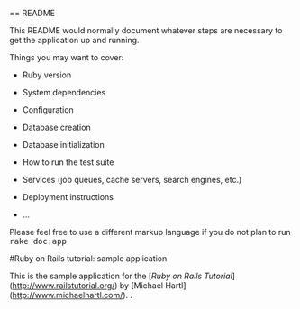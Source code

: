 == README

This README would normally document whatever steps are necessary to get the
application up and running.

Things you may want to cover:

* Ruby version

* System dependencies

* Configuration

* Database creation

* Database initialization

* How to run the test suite

* Services (job queues, cache servers, search engines, etc.)

* Deployment instructions

* ...


Please feel free to use a different markup language if you do not plan to run
<tt>rake doc:app</tt>

#Ruby on Rails tutorial: sample application

This is the sample application for the
[*Ruby on Rails Tutorial*] (http://www.railstutorial.org/)
by [Michael Hartl] (http://www.michaelhartl.com/).
.
